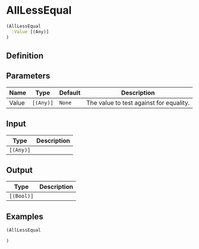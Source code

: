 # AllLessEqual

```clojure
(AllLessEqual
  :Value [(Any)]
)
```

## Definition


## Parameters
| Name | Type | Default | Description |
|------|------|---------|-------------|
| Value | `[(Any)]` | `None` | The value to test against for equality. |


## Input
| Type | Description |
|------|-------------|
| `[(Any)]` |  |


## Output
| Type | Description |
|------|-------------|
| `[(Bool)]` |  |


## Examples

```clojure
(AllLessEqual

)
```
